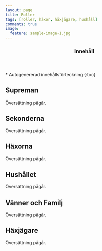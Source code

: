 ```yaml
---
layout: page
title: Roller
tags: [roller, häxor, häxjägare, hushåll]
comments: true
image:
  feature: sample-image-1.jpg
---
```


<section id="table-of-contents" class="toc">
  <header>
    <h3>Innehåll</h3>
  </header>
<div id="drawer" markdown="1">
*  Autogenererad innehållsförteckning
{:toc}
</div>
</section><!-- /#table-of-contents -->

## Supreman

Översättning pågår.

## Sekonderna

Översättning pågår.

## Häxorna

Översättning pågår.

## Hushållet

Översättning pågår.

## Vänner och Familj

Översättning pågår.

## Häxjägare

Översättning pågår.
